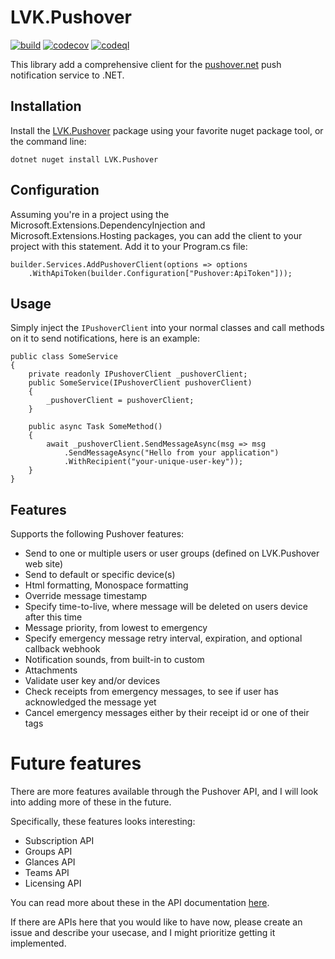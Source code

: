 # LVK.Pushover

[![build](https://github.com/lassevk/LVK.Pushover/actions/workflows/build.yml/badge.svg)](https://github.com/lassevk/LVK.Pushover/actions/workflows/build.yml)
[![codecov](https://codecov.io/gh/lassevk/LVK.Pushover/graph/badge.svg?token=N58US136E7)](https://codecov.io/gh/lassevk/LVK.Pushover)
[![codeql](https://github.com/lassevk/LVK.Pushover/actions/workflows/github-code-scanning/codeql/badge.svg)](https://github.com/lassevk/LVK.Pushover/actions/workflows/github-code-scanning/codeql)

This library add a comprehensive client for the [pushover.net](https://LVK.Pushover)
push notification service to .NET.

## Installation

Install the [LVK.Pushover](https://www.nuget.org/packages/LVK.Pushover) package using your
favorite nuget package tool, or the command line:

    dotnet nuget install LVK.Pushover

## Configuration

Assuming you're in a project using the Microsoft.Extensions.DependencyInjection and
Microsoft.Extensions.Hosting packages, you can add the client to your project with this
statement. Add it to your Program.cs file:

    builder.Services.AddPushoverClient(options => options
        .WithApiToken(builder.Configuration["Pushover:ApiToken"]));
   
## Usage

Simply inject the `IPushoverClient` into your normal classes and call methods on it to send
notifications, here is an example:

    public class SomeService
    {
        private readonly IPushoverClient _pushoverClient;
        public SomeService(IPushoverClient pushoverClient)
        {
            _pushoverClient = pushoverClient;
        }

        public async Task SomeMethod()
        {
            await _pushoverClient.SendMessageAsync(msg => msg
                .SendMessageAsync("Hello from your application")
                .WithRecipient("your-unique-user-key"));
        }
    }

## Features

Supports the following Pushover features:

* Send to one or multiple users or user groups (defined on LVK.Pushover web site)
* Send to default or specific device(s)
* Html formatting, Monospace formatting
* Override message timestamp
* Specify time-to-live, where message will be deleted on users device after this time
* Message priority, from lowest to emergency
* Specify emergency message retry interval, expiration, and optional callback webhook
* Notification sounds, from built-in to custom
* Attachments
* Validate user key and/or devices
* Check receipts from emergency messages, to see if user has acknowledged the message yet
* Cancel emergency messages either by their receipt id or one of their tags

# Future features

There are more features available through the Pushover API, and I will look into adding
more of these in the future.

Specifically, these features looks interesting:

* Subscription API
* Groups API
* Glances API
* Teams API
* Licensing API

You can read more about these in the API documentation [here](https://LVK.Pushover/api).

If there are APIs here that you would like to have now, please create an issue and
describe your usecase, and I might prioritize getting it implemented.
